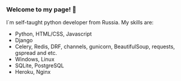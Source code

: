 ### Welcome to my page! 👋
I`m self-taught python developer from Russia. My skills are:

- Python, HTML/CSS, Javascript
- Django
- Celery, Redis, DRF, channels, gunicorn, BeautifulSoup, requests, gspread and etc.
- Windows, Linux
- SQLite, PostgreSQL 
- Heroku, Nginx

<!--
**sobbaka/sobbaka** is a ✨ _special_ ✨ repository because its `README.md` (this file) appears on your GitHub profile.

Here are some ideas to get you started:

- 🔭 I’m currently working on ...
- 🌱 I’m currently learning ...
- 👯 I’m looking to collaborate on ...
- 🤔 I’m looking for help with ...
- 💬 Ask me about ...
- 📫 How to reach me: ...
- 😄 Pronouns: ...
- ⚡ Fun fact: ...
-->
